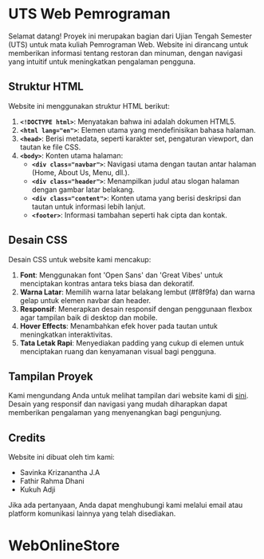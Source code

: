 # UTS Web Pemrograman

Selamat datang! Proyek ini merupakan bagian dari Ujian Tengah Semester (UTS) untuk mata kuliah Pemrograman Web. Website ini dirancang untuk memberikan informasi tentang restoran dan minuman, dengan navigasi yang intuitif untuk meningkatkan pengalaman pengguna.

## Struktur HTML

Website ini menggunakan struktur HTML berikut:
1. **`<!DOCTYPE html>`**: Menyatakan bahwa ini adalah dokumen HTML5.
2. **`<html lang="en">`**: Elemen utama yang mendefinisikan bahasa halaman.
3. **`<head>`**: Berisi metadata, seperti karakter set, pengaturan viewport, dan tautan ke file CSS.
4. **`<body>`**: Konten utama halaman:
   - **`<div class="navbar">`**: Navigasi utama dengan tautan antar halaman (Home, About Us, Menu, dll.).
   - **`<div class="header">`**: Menampilkan judul atau slogan halaman dengan gambar latar belakang.
   - **`<div class="content">`**: Konten utama yang berisi deskripsi dan tautan untuk informasi lebih lanjut.
   - **`<footer>`**: Informasi tambahan seperti hak cipta dan kontak.

## Desain CSS

Desain CSS untuk website kami mencakup:
1. **Font**: Menggunakan font 'Open Sans' dan 'Great Vibes' untuk menciptakan kontras antara teks biasa dan dekoratif.
2. **Warna Latar**: Memilih warna latar belakang lembut (#f8f9fa) dan warna gelap untuk elemen navbar dan header.
3. **Responsif**: Menerapkan desain responsif dengan penggunaan flexbox agar tampilan baik di desktop dan mobile.
4. **Hover Effects**: Menambahkan efek hover pada tautan untuk meningkatkan interaktivitas.
5. **Tata Letak Rapi**: Menyediakan padding yang cukup di elemen untuk menciptakan ruang dan kenyamanan visual bagi pengguna.

## Tampilan Proyek

Kami mengundang Anda untuk melihat tampilan dari website kami di [sini](https://savinkaa.github.io/WebOnlineStore/). Desain yang responsif dan navigasi yang mudah diharapkan dapat memberikan pengalaman yang menyenangkan bagi pengunjung.

## Credits

Website ini dibuat oleh tim kami:
- Savinka Krizanantha J.A
- Fathir Rahma Dhani
- Kukuh Adji

Jika ada pertanyaan, Anda dapat menghubungi kami melalui email atau platform komunikasi lainnya yang telah disediakan.
# WebOnlineStore
